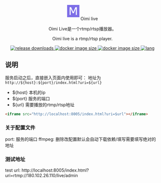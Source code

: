 <p align="center" style="text-align:center;">
<img style="width: 40px;margin-bottom:10px;" src="data:image/svg+xml,<svg xmlns=%22http://www.w3.org/2000/svg%22 width=%22256%22 height=%22256%22 viewBox=%220 0 100 100%22><rect width=%22100%22 height=%22100%22 rx=%220%22 fill=%22%237d6ee7%22></rect><path fill=%22%23fff%22 d=%22M70.88 81.50L70.88 29.39L54.05 67.28L45.59 67.28L28.67 29.39L28.67 81.50L20.57 81.50L20.57 18.50L32.54 18.50L50.00 58.37L67.19 18.50L79.43 18.50L79.43 81.50L70.88 81.50Z%22></path></svg>"/> Oimi live
</p>

<p align="center">Oimi Live是一个rtmp/rtsp播放器。</p>
<p align="center">Oimi live is a rtmp/rtsp player.</p>
<p align="center">
    <a href="https://github.com/helson-lin/oimi-live">
          <img alt="release downloads" src="https://img.shields.io/github/downloads/helson-lin/oimi-live/total?color=brightgreen&label=release%20download"/>
    </a>
    <a href="https://github.com/helson-lin/oimi-live">
        <img alt="docker image size" src="https://img.shields.io/badge/platform-macos%7Clinux%7Cwin-brightgreen"/>
    </a>
     <a href="https://github.com/helson-lin/oimi-live">
        <img alt="docker image size" src="https://img.shields.io/github/last-commit/helson-lin/oimi-live"/>
    </a>
    <a href="/README.zh-CN.md">
        <img alt="lang" src="https://img.shields.io/badge/Lang-CN-brightgreen" />
    </a>
</p>



## 说明

服务启动之后，直接嵌入页面内使用即可：
地址为`http://${host}:${port}/index.html?uri=${url}`

- ${host} 本机的ip
- ${port} 服务的端口
- ${url}  需要播放的rtmp/rtsp地址

```html
<iframe src="http://localhost:8005/index.html?uri=$url"></iframe>
```


### 关于配置文件

port: 服务的端口
ffmpeg: 删除改配置默认会自动下载依赖/填写需要填写绝对的地址

### 测试地址

test url: http://localhost:8005/index.html?uri=rtmp://180.102.26.110/live/admin
